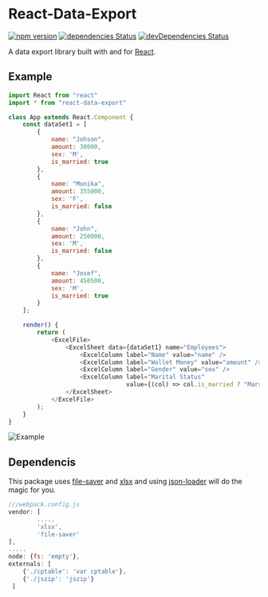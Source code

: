 # React-Data-Export

[![npm version](https://badge.fury.io/js/react-data-export.svg)](https://badge.fury.io/js/react-data-export)
[![dependencies Status](https://david-dm.org/securedeveloper/react-data-export/status.svg)](https://david-dm.org/securedeveloper/react-data-export)
[![devDependencies Status](https://david-dm.org/securedeveloper/react-data-export/dev-status.svg)](https://david-dm.org/securedeveloper/react-data-export?type=dev)

A data export library built with and for [React](http://facebook.github.io/react/index.html). 

## Example

```javascript
import React from "react"
import * from "react-data-export"

class App extends React.Component {
    const dataSet1 = [
        {
            name: "Johson",
            amount: 30000,
            sex: 'M',
            is_married: true
        },
        {
            name: "Monika",
            amount: 355000,
            sex: 'F',
            is_married: false
        },
        {
            name: "John",
            amount: 250000,
            sex: 'M',
            is_married: false
        },
        {
            name: "Josef",
            amount: 450500,
            sex: 'M',
            is_married: true
        }
    ];

    render() {
        return (
            <ExcelFile>
                <ExcelSheet data={dataSet1} name="Employees">
                    <ExcelColumn label="Name" value="name" />
                    <ExcelColumn label="Wallet Money" value="amount" />
                    <ExcelColumn label="Gender" value="sex" />
                    <ExcelColumn label="Marital Status" 
                                 value={(col) => col.is_married ? "Married" : "Single"} />
                </ExcelSheet>
            </ExcelFile>
        );
    }
}
```

![Example](https://i.imgur.com/6fwdJeo.png)

## Dependencis 
This package uses [file-saver](https://www.npmjs.com/package/file-saver) and [xlsx](https://www.npmjs.com/package/xlsx) and using [json-loader](https://www.npmjs.com/package/json-loader) will do the magic for you.


```javascript
///webpack.config.js
vendor: [
        .....
        'xlsx',
        'file-saver'
],
.....
node: {fs: 'empty'},
externals: [
    {'./cptable': 'var cptable'},
    {'./jszip': 'jszip'}
 ]
```

